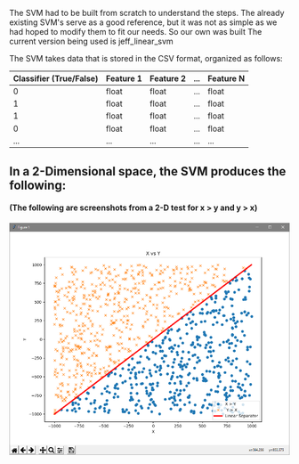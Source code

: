 The SVM had to be built from scratch to understand the steps. The already existing SVM's serve as a good reference, but it was not as simple as we had hoped to modify them to fit our needs. So our own was built
The current version being used is jeff_linear_svm

The SVM takes data that is stored in the CSV format, organized as follows:

| Classifier (True/False) | Feature 1 | Feature 2 | ... | Feature N |
| ------------- | ------------- | ------------- | ------------- | ------------- |
| 0  | float  | float  | ...  | float  |
| 1  | float  | float  | ...  | float  |
| 1  | float  | float  | ...  | float  |
| 0  | float  | float  | ...  | float  |
| ...  | ...  | ...  | ...  | ...  |

## In a 2-Dimensional space, the SVM produces the following:
#### (The following are screenshots from a 2-D test for x > y and y > x)

![](/classification/data/images/graph1.PNG?raw=true "Optional Title")
